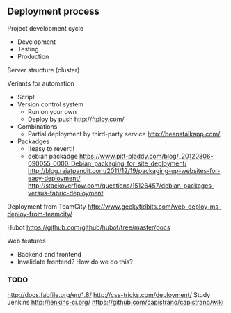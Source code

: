 ## Deployment process

Project development cycle
  * Development
  * Testing
  * Production

Server structure (cluster)

Veriants for automation
  * Script
  * Version control system
    * Run on your own
    * Deploy by push
    http://ftploy.com/
  * Combinations
    * Partial deployment by third-party service
    http://beanstalkapp.com/
  * Packadges
    * !!easy to revert!!
    * debian packadge
    https://www.pitt-pladdy.com/blog/_20120306-090055_0000_Debian_packaging_for_site_deployment/
    http://blog.rajatpandit.com/2011/12/19/packaging-up-websites-for-easy-deployment/
    http://stackoverflow.com/questions/15126457/debian-packages-versus-fabric-deployment

Deployment from TeamCity
http://www.geekytidbits.com/web-deploy-ms-deploy-from-teamcity/

Hubot
https://github.com/github/hubot/tree/master/docs

Web features

  * Backend and frontend
  * Invalidate frontend? How do we do this?

### TODO
http://docs.fabfile.org/en/1.8/
http://css-tricks.com/deployment/
Study Jenkins http://jenkins-ci.org/
https://github.com/capistrano/capistrano/wiki

